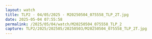 ```yaml
---
layout: watch
title: TLP2 - 04/05/2025 - M20250504_075558_TLP_2T.jpg
date: 2025-05-04 07:55:58
permalink: /2025/05/04/watch/M20250504_075558_TLP_2
capture: TLP2/2025/202505/20250503/M20250504_075558_TLP_2T.jpg
---
```

